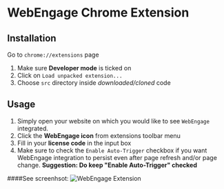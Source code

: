 WebEngage Chrome Extension
==============

## Installation
Go to `chrome://extensions` page

1. Make sure **Developer mode** is ticked on 
2. Click on `Load unpacked extension...`
3. Choose `src` directory inside *downloaded/cloned* code

## Usage

1. Simply open your website on which you would like to see `WebEngage` integrated.
2. Click the **WebEngage icon** from extensions toolbar menu
3. Fill in your **license code** in the input box
4. Make sure to check the `Enable Auto-Trigger` checkbox if you want WebEngage integration to persist even after page refresh and/or page change. 
**Suggestion: Do keep "Enable Auto-Trigger" checked**

####See screenhsot:
![WebEngage Extension](http://s13.postimg.org/sp8yb5gdz/Screen_Shot_2015_12_01_at_3_47_20_pm.png "WebEngage Extension")
